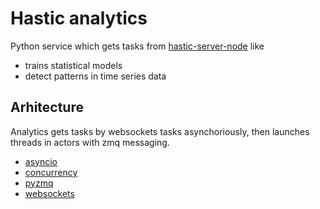 # Hastic analytics

Python service which gets tasks from [hastic-server-node](https://github.com/hastic/hastic-server/tree/master/server) like

* trains statistical models
* detect patterns in time series data

## Arhitecture

Analytics gets tasks by websockets tasks asynchoriously, then launches threads in actors with zmq messaging. 
* [asyncio](https://docs.python.org/3/library/asyncio.html)
* [concurrency](https://docs.python.org/3.6/library/concurrent.futures.html#module-concurrent.futures)
* [pyzmq](https://pyzmq.readthedocs.io/en/latest/)
* [websockets](https://github.com/aaugustin/websockets)
